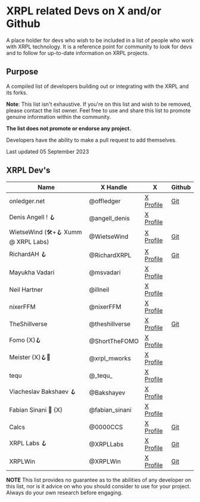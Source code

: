 # XRPL related Devs on X and/or Github
A place holder for devs who wish to be included in a list of people who work with XRPL technology. It is a reference point for community to look for devs and to follow for up-to-date information on XRPL projects.

## Purpose

A compiled list of developers building out or integrating with the XRPL and its forks.

**Note**: This list isn't exhaustive. If you're on this list and wish to be removed, please contact the list owner. Feel free to use and share this list to promote genuine information within the community.

**The list does not promote or endorse any project.**

Developers have the ability to make a pull request to add themselves.

Last updated 05 September 2023

## XRPL Dev's
| Name                                             | X Handle              | X                                              | Github                                  
|--------------------------------------------------|-----------------------|------------------------------------------------|---------------------------------------
| onledger.net                                     | @offledger            | [X Profile](https://x.com/offledger)           | [Git](https://github.com/rippleitinnz) 
| Denis Angell ! 🪝                                 | @angell_denis         | [X Profile](https://x.com/angell_denis)        |
| WietseWind (🛠+🪝 Xumm @ XRPL Labs)               | @WietseWind           | [X Profile](https://x.com/WietseWind)          | [Git](https://github.com/wietsewind)
| RichardAH 🪝                                      | @RichardXRPL          | [X Profile](https://x.com/RichardXRPL)         | [Git](https://github.com/RichardAH)
| Mayukha Vadari                                   | @msvadari             | [X Profile](https://x.com/msvadari)            | 
| Neil Hartner                                     | @illneil              | [X Profile](https://x.com/illneil)             |
| nixerFFM                                         | @nixerFFM             | [X Profile](https://x.com/nixerFFM)            | 
| TheShillverse                                    | @theshillverse        | [X Profile](https://x.com/theshillverse)       | [Git](https://github.com/sdoddler)
| Fomo {X}🪝                                        | @ShortTheFOMO         | [X Profile](https://x.com/ShortTheFOMO)        |
| Meister {X}🪝💎                                    | @xrpl_mworks          | [X Profile](https://x.com/xrpl_mworks)         |
| tequ                                             | @\_tequ\_             | [X Profile](https://x.com/_tequ_)              |
| Viacheslav Bakshaev 🪝                            | @Bakshayev            | [X Profile](https://x.com/Bakshayev)           | 
| Fabian Sinani 🔼 {X}                            | @fabian_sinani        | [X Profile](https://x.com/fabian_sinani)       |
| Calcs                                            | @0000CCS             | [X Profile](https://x.com/0000CCS )             | [Git](https://github.com/calvincs)
| XRPL Labs 🪝                                      | @XRPLLabs            | [X Profile](https://x.com/XRPLLabs )            | [Git](https://github.com/XRPL-Labs) 
| XRPLWin                                          | @XRPLWin              | [X Profile](https://x.com/XRPLWin)              | [Git](https://github.com/XRPLWin) 



**NOTE** This list provides no guarantee as to the abilities of any developer on this list, nor is it advice on who you should consider to use for your project. Always do your own research before engaging.
